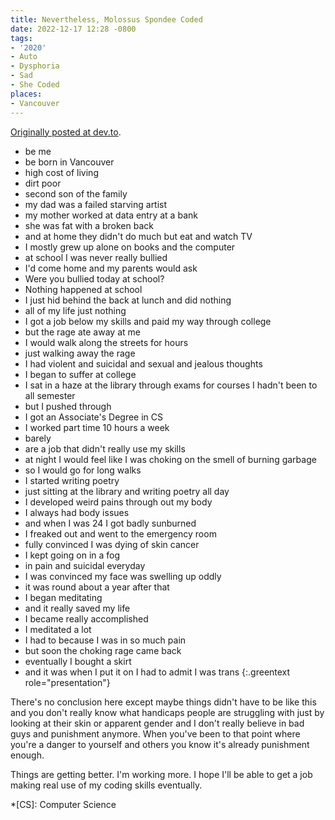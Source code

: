 ```yaml
---
title: Nevertheless, Molossus Spondee Coded
date: 2022-12-17 12:28 -0800
tags:
- '2020'
- Auto
- Dysphoria
- Sad
- She Coded
places:
- Vancouver
---
```


[Originally posted at dev.to](https://dev.to/mspondee/nevertheless-molossus-spondee-coded-1nll).

- be me
- be born in Vancouver
- high cost of living
- dirt poor
- second son of the family
- my dad was a failed starving artist
- my mother worked at data entry at a bank
- she was fat with a broken back
- and at home they didn't do much but eat and watch TV
- I mostly grew up alone on books and the computer
- at school I was never really bullied
- I'd come home and my parents would ask
- Were you bullied today at school?
- Nothing happened at school
- I just hid behind the back at lunch and did nothing
- all of my life just nothing
- I got a job below my skills and paid my way through college
- but the rage ate away at me
- I would walk along the streets for hours
- just walking away the rage
- I had violent and suicidal and sexual and jealous thoughts
- I began to suffer at college
- I sat in a haze at the library through exams for courses I hadn't been to all semester
- but I pushed through
- I got an Associate's Degree in CS
- I worked part time 10 hours a week
- barely
- are a job that didn't really use my skills
- at night I would feel like I was choking on the smell of burning garbage
- so I would go for long walks
- I started writing poetry
- just sitting at the library and writing poetry all day
- I developed weird pains through out my body
- I always had body issues
- and when I was 24 I got badly sunburned
- I freaked out and went to the emergency room
- fully convinced I was dying of skin cancer
- I kept going on in a fog
- in pain and suicidal everyday
- I was convinced my face was swelling up oddly
- it was round about a year after that
- I began meditating
- and it really saved my life
- I became really accomplished
- I meditated a lot
- I had to because I was in so much pain
- but soon the choking rage came back
- eventually I bought a skirt
- and it was when I put it on I had to admit I was trans
{:.greentext role="presentation"}

There's no conclusion here except maybe things didn't have to be like
this and you don't really know what handicaps people are struggling
with just by looking at their skin or apparent gender and I don't
really believe in bad guys and punishment anymore. When you've been to
that point where you're a danger to yourself and others you know it's
already punishment enough.

Things are getting better. I'm working more. I hope I'll be able to
get a job making real use of my coding skills eventually.

*[CS]: Computer Science
